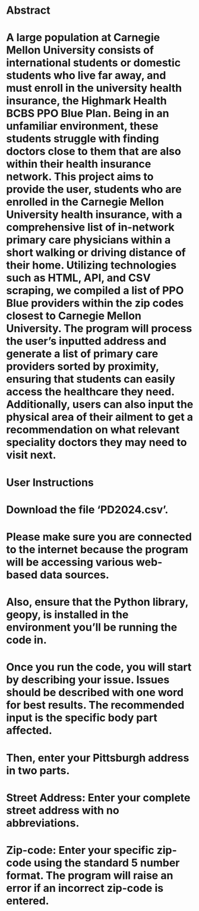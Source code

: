# Abstract
# A large population at Carnegie Mellon University consists of international students or domestic students who live far away, and must enroll in the university health insurance, the Highmark Health BCBS PPO Blue Plan. Being in an unfamiliar environment, these students struggle with finding doctors close to them that are also within their health insurance network. This project aims to provide the user, students who are enrolled in the Carnegie Mellon University health insurance, with a comprehensive list of in-network primary care physicians within a short walking or driving distance of their home. Utilizing technologies such as HTML, API, and CSV scraping, we compiled a list of PPO Blue providers within the zip codes closest to Carnegie Mellon University. The program will process the user’s inputted address and generate a list of primary care providers sorted by proximity, ensuring that students can easily access the healthcare they need. Additionally, users can also input the physical area of their ailment to get a recommendation on what relevant speciality doctors they may need to visit next. 

# User Instructions
# Download the file ‘PD2024.csv’. 
# Please make sure you are connected to the internet because the program will be accessing various web-based data sources. 
# Also, ensure that the Python library, geopy, is installed in the environment you’ll be running the code in. 
# Once you run the code, you will start by describing your issue. Issues should be described with one word for best results. The recommended input is the specific body part affected.
# Then, enter your Pittsburgh address in two parts.
# Street Address: Enter your complete street address with no abbreviations. 
# Zip-code: Enter your specific zip-code using the standard 5 number format. The program will raise an error if an incorrect zip-code is entered. 

